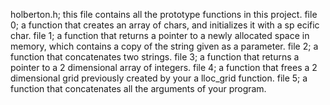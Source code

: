 holberton.h; this file contains all the prototype functions in this project.
file 0; a function that creates an array of chars, and initializes it with a sp     ecific char.
file 1; a function that returns a pointer to a newly allocated space in memory,        which contains a copy of the string given as a parameter.
file 2; a function that concatenates two strings.
file 3; a function that returns a pointer to a 2 dimensional array of integers.
file 4; a function that frees a 2 dimensional grid previously created by your a        lloc_grid function.
file 5; a function that concatenates all the arguments of your program.